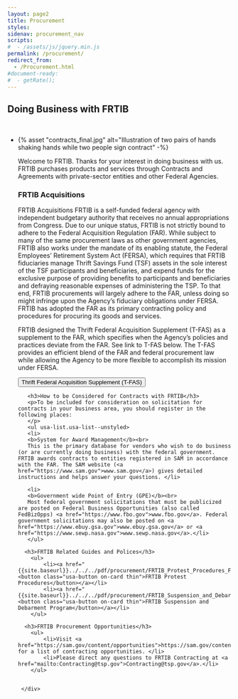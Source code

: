 ```yaml
---
layout: page2
title: Procurement
styles:
sidenav: procurement_nav
scripts:
#  - /assets/js/jquery.min.js
permalink: /procurement/
redirect_from:
  - /Procurement.html
#document-ready:
#  - getRate();
---
```


<h2>Doing Business with FRTIB</h2>
<br>
<ul class="usa-card-group">
  <li class="tablet:grid-col-12 usa-card usa-card--header-first">
  <div class="usa-card__container">
     <div class="usa-card__media">
       <div class="usa-card__img" >
       {% asset "contracts_final.jpg" alt="Illustration of two pairs of hands shaking hands while two people sign contract" -%}
       </div>
     </div>
     <div class="usa-card__body">
       <p>
       Welcome to FRTIB. Thanks for your interest in doing business with us. FRTIB purchases products and services through Contracts and Agreements with private-sector entities and other Federal Agencies.
       </p>
       <h3>FRTIB Acquisitions</h3>
       <p>
       FRTIB Acquisitions FRTIB is a self-funded federal agency with independent budgetary authority that receives no annual appropriations from Congress. Due to our unique status, FRTIB is not strictly bound to adhere to the Federal Acquisition Regulation (FAR). While subject to many of the same procurement laws as other government agencies, FRTIB also works under the mandate of its enabling statute, the Federal Employees’ Retirement System Act (FERSA), which requires that FRTIB fiduciaries manage Thrift Savings Fund (TSF) assets in the sole interest of the TSF participants and beneficiaries, and expend funds for the exclusive purpose of providing benefits to participants and beneficiaries and defraying reasonable expenses of administering the TSP. To that end, FRTIB procurements will largely adhere to the FAR, unless doing so might infringe upon the Agency’s fiduciary obligations under FERSA. FRTIB has adopted the FAR as its primary contracting policy and procedures for procuring its goods and services.
       </p>
       <p>
       FRTIB designed the Thrift Federal Acquisition Supplement (T-FAS) as a supplement to the FAR, which specifies when the Agency’s policies and practices deviate from the FAR. See link to T-FAS below. The T-FAS provides an efficient blend of the FAR and federal procurement law while allowing the Agency to be more flexible to accomplish its mission under FERSA.
       </p>
       <p>
       <a href="{{site.baseurl}}/pdf/procurement/Thrift_Federal_Acquisition_Supplement_T-FAS.pdf"><button class="usa-button on-card thin">Thrift Federal Acquisition Supplement (T-FAS)</button></a>
       </p>

       <h3>How to be Considered for Contracts with FRTIB</h3>
       <p>To be included for consideration on solicitation for contracts in your business area, you should register in the following places:
       </p>
       <ul usa-list.usa-list--unstyled>
       <li>
       <b>System for Award Management</b><br>
       This is the primary database for vendors who wish to do business (or are currently doing business) with the federal government. FRTIB awards contracts to entities registered in SAM in accordance with the FAR. The SAM website (<a href="https://www.sam.gov">www.sam.gov</a>) gives detailed instructions and helps answer your questions. </li>

       <li>
       <b>Government wide Point of Entry (GPE)</b><br>
       Most federal government solicitations that must be publicized are posted on Federal Business Opportunities (also called FedBizOpps) <a href="https://www.fbo.gov">www.fbo.gov</a>. Federal government solicitations may also be posted on <a href="https://www.ebuy.gsa.gov">www.ebuy.gsa.gov</a> or <a href="https://www.sewp.nasa.gov">www.sewp.nasa.gov</a>.</li>
       </ul>

<!-- DAV: can the following links be turned into an include so i can reuse on Acquisitions subpage? -->

      <h3>FRTIB Related Guides and Polices</h3>
        <ul>
            <li><a href="{{site.baseurl}}../../../pdf/procurement/FRTIB_Protest_Procedures_Final_signed.pdf"><button class="usa-button on-card thin">FRTIB Protest Procedures</button></a></li>
            <li><a href="{{site.baseurl}}../../../pdf/procurement/FRTIB_Suspension_and_Debarment_Program_updated_12.pdf"><button class="usa-button on-card thin">FRTIB Suspension and Debarment Program</button></a></li>
        </ul>

<!-- DAV: can the following links be turned into an include so i can reuse on Acquisitions subpage? -->

      <h3>FRTIB Procurement Opportunities</h3>
        <ul>
            <li>Visit <a href="https://sam.gov/content/opportunities">https://sam.gov/content/opportunities</a> for a list of contracting opportunities. </li>
            <li>Please direct any questions to FRTIB Contracting at <a href="mailto:Contracting@tsp.gov">Contracting@tsp.gov</a>.</li>
        </ul>


     </div>
   </div>
   </li>
   </ul>




<!-- CONTENT END -->
